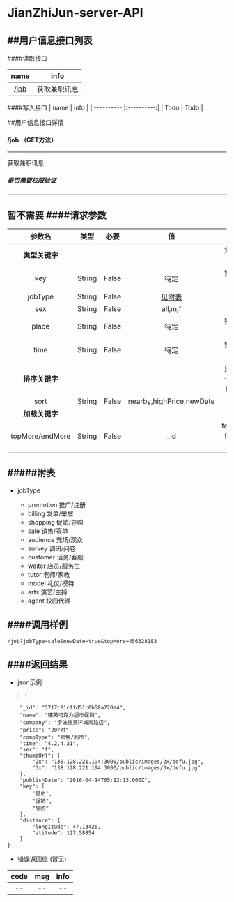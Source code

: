 # JianZhiJun-server-API

##用户信息接口列表
---
####读取接口

| name | info  |
|:----------:|:----------:|
| [/job](#api-job) |  获取兼职讯息 |

####写入接口
| name | info |
|:----------:|:----------:|
|  Todo | Todo  |


##用户信息接口详情
#### /job  （GET方法）<a name="api-job">
---
 获取兼职讯息
##### 是否需要权限验证
---
暂不需要
####请求参数
---
| 参数名 | 类型 | 必要 | 值 | 说明|
|:----------:|:----------:|:----------:|:----------:|:----------:|
| **类型关键字** |||| 允许多个key |
| key | String | False | 待定 | 暂无此功能 |
| jobType | String| False |  [见附表](#tab-jobType)  | -- |
| sex | String | False | all,m,f | -- |
| place | String | False | 待定 | 暂无此功能 |
| time | String | False | 待定 | 暂无此功能 |
| **排序关键字** |||| 只允许一个排序key |
| sort | String | False | nearby,highPrice,newDate | -- |
| **加载关键字** |||||
| topMore/endMore | String | False | _id | top/end信息的id值 |

#####附表
---
- jobType <a name="tab-jobType">


    - promotion  推广/注册 
    - billing 发单/举牌
    - shopping 促销/导购
    - sale 销售/签单
    - audience 充场/观众
    - survey 调研/问卷
    - customer 话务/客服
    - waiter 店员/服务生
    - tutor 老师/家教
    - model 礼仪/模特
    - arts 演艺/主持
    - agent 校园代理   

####调用样例
---
```
/job?jobType=sale&newDate=true&topMore=456328183
```
 ####返回结果
---
- json示例

>     {
        "_id": "5717c81cffd51c0b58a720e4",
        "name": "德芙巧克力超市促销",
        "company": "宁波德芙环城南路店",
        "price": "20/时",
        "compType": "销售/超市",
        "time": "4.2,4.21",
        "sex": "f",
        "thumbUrl": {
            "2x": "138.128.221.194:3000/public/images/2x/defu.jpg",
            "3x": "138.128.221.194:3000/public/images/3x/defu.jpg"
        },
        "publishDate": "2016-04-14T05:12:13.000Z",
        "key": [
            "超市",
            "促销",
            "导购"
        ],
        "distance": {
            "longitude": 47.13426,
            "atitude": 127.58854
        }
    }

- 错误返回值 (暂无)

| code | msg | info |
|:--:|:--:|:--:|
| -- | --  | -- |


